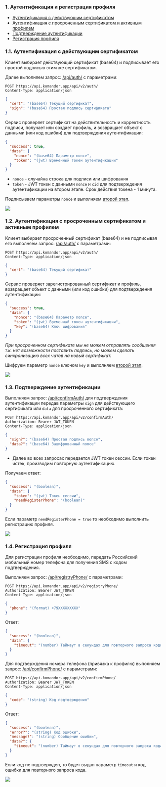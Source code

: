 ### 1. Аутентификация и регистрация профиля
   
- [Аутентификация с действующим сертификатом](#s1)
- [Аутентификация с просроченным сертификатом и активным профилем](#s2)
- [Подтверждение аутентификации](#s3)
- [Регистрация профиля](#s4)

<a name="s1"></a>
### 1.1. Аутентификация с действующим сертификатом

Клиент выбирает действующий сертификат (base64) и подписывает его простой подписью этим же сертификатом.

Далее выполняем запрос: [/api/auth/](https://api.komandor.app/docs/static/index.html#/Auth/post_api_auth_) с параметрами:


```http request
POST https://api.komandor.app/api/v2/auth/
Content-Type: application/json
```
```json
{
  "cert": "(base64) Текущий сертификат",
  "sign": "(base64) Простая подпись сертификата"
}
```

Сервис проверяет сертификат на действительность и корректность подписи, получает или создает профиль, и возвращает 
объект с данными (или код ошибки) для подтверждения аутентификации:

```json
{
  "success": true,
  "data": {
    "nonce": "(base64) Параметр nonce",
    "token": "(jwt) Временный токен аутентификации"
  }
}
```
- `nonce` - случайна строка для подписи или шифрования
- `token` - JWT токен с данными `nonce` и `cid` для подтверждения аутентификации на втором этапе.
Срок действия токена - 1 минута.

Подписываем параметры `nonce` и выполняем [второй этап](#s3).

![](../img/1.1.auth.svg)

<a name="s2"></a>
### 1.2. Аутентификация с просроченным сертификатом и активным профилем

Клиент выбирает просроченный сертификат (base64) и не подписывая его выполняем запрос: [/api/auth/](https://api.komandor.app/docs/static/index.html#/Auth/post_api_auth_) с параметрами:


```http request
POST https://api.komandor.app/api/v2/auth/
Content-Type: application/json
```
```json
{
  "cert": "(base64) Текущий сертификат"
}
```

Сервис проверяет зарегистрированный сертификат и профиль, возвращает объект с данными (или код ошибки) для 
подтверждения аутентификации:

```json
{
  "success": true,
  "data": {
    "nonce": "(base64) Параметр nonce",
    "token": "(jwt) Временный токен аутентификации",
    "key": "(base64) Ключ шифрования"
  }
}
```

_При просроченном сертификате мы не можем отправлять сообщения т.к. нет возможности поставить подпись, но можем сделать 
синхронизацию всех чатов на новый сертификат._

Шифруем параметр `nonce` ключом `key` и выполняем [второй этап](#s3).

![](../img/1.2.auth.svg)

<a name="s3"></a>
### 1.3. Подтверждение аутентификации

Выполняем запрос: [/api/confirmAuth/](https://api.komandor.app/docs/static/index.html#/Auth/post_api_confirmAuth_) для 
подтверждения аутентификации передав параметры `sign` для действующего сертификата или `data` для просроченного сертификата:

```http request
POST https://api.komandor.app/api/v2/confirmAuth/
Authorization: Bearer JWT_TOKEN
Content-Type: application/json
```
```json
{
  "sign?": "(base64) Простая подпись nonce",
  "data?": "(base64) Зашифрованный nonce"
}
```

* Далее во всех запросах передается JWT токен сессии. Если токен истек, производим повторную аутентификацию.

Получаем ответ:

```json
{
  "success": "(boolean)",
  "data": {
    "token": "(jwt) Токен сессии",
    "needRegisterPhone": "(boolean)"
  }
}
```

Если параметр `needRegisterPhone = true` то необходимо выполнить регистрацию профиля.

![](../img/1.3.auth.svg)

<a name="s4"></a>
### 1.4. Регистрация профиля

Для регистрации профиля необходимо, передать Российский мобильный номер телефона для получения SMS с кодом 
подтверждения. 

Выполняем запрос: [/api/registryPhone/](https://api.komandor.app/docs/static/index.html#/Auth/post_api_registryPhone_) с параметрами:

```http request
POST https://api.komandor.app/api/v2/registryPhone/
Authorization: Bearer JWT_TOKEN
Content-Type: application/json
```
```json
{
  "phone": "(format) +79XXXXXXXXX"
}
```

Ответ:

```json
{
  "success": "(boolean)",
  "data": {
    "timeout": "(number) Таймаут в секундах для повторного запроса кода"
  }
}
```

Для подтверждения номера телефона (привязка к профилю) выполняем запрос: [/api/confirmPhone/](https://api.komandor.app/docs/static/index.html#/Auth/post_api_confirmPhone_) с параметрами:

```http request
POST https://api.komandor.app/api/v2/confirmPhone/
Authorization: Bearer JWT_TOKEN
Content-Type: application/json
```
```json
{
  "code": "(string) Код подтверждения"
}
```

Ответ:

```json
{
  "success": "(boolean)",
  "error?": "(string) Код ошибки",
  "message?": "(string) Сообщение ошибки",
  "data?": {
    "timeout": "(number) Таймаут в секундах для повторного запроса кода"
  }
}
```

Если код не подтвержден, то будет выдан параметр `timeout` и код ошибки для повторного запроса кода.

![](../img/1.4.auth.svg)
